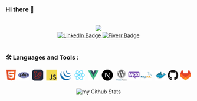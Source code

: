 ### Hi there 👋
<br />
<div id="header" align="center">
  <img src="https://media.giphy.com/media/M9gbBd9nbDrOTu1Mqx/giphy.gif" width="100"/>
  <div id="badges">
  <a href="https://www.linkedin.com/in/charith-abeysinghe-klcp/">
    <img src="https://img.shields.io/badge/LinkedIn-blue?style=for-the-badge&logo=linkedin&logoColor=white" alt="LinkedIn Badge"/>
    </a>
<a href="https://www.fiverr.com/klcpabeysinghe">
  <img src="https://img.shields.io/badge/Fiverr-1DBF73.svg?style=for-the-badge&logo=Fiverr&logoColor=white" alt="Fiverr      Badge"/> 
     </a>
</div>
  
</div>


<br />

### :hammer_and_wrench: Languages and Tools :
<div>
<img width="30px" src="https://raw.githubusercontent.com/devicons/devicon/master/icons/html5/html5-original.svg" alt="CharithAbeysinghe: HTML5" /> 
<img width="30px" src="https://raw.githubusercontent.com/devicons/devicon/master/icons/php/php-original.svg" alt="CharithAbeysinghe: PHP" />&nbsp;
<img width="30px" src="https://raw.githubusercontent.com/tandpfun/skill-icons/main/icons/Laravel-Dark.svg" alt="CharithAbeysinghe: Laravel" />&nbsp; 
<img width="30px" src="https://raw.githubusercontent.com/devicons/devicon/master/icons/javascript/javascript-original.svg" alt="CharithAbeysinghe: Javascript" />&nbsp;
<img width="30px" src="https://raw.githubusercontent.com/devicons/devicon/master/icons/jquery/jquery-original.svg" alt="CharithAbeysinghe: Jquery" />&nbsp; 
<img width="30px" src="https://raw.githubusercontent.com/devicons/devicon/master/icons/react/react-original.svg" alt="CharithAbeysinghe: React" />&nbsp; 
<img width="30px" src="https://raw.githubusercontent.com/devicons/devicon/master/icons/vuejs/vuejs-original.svg" alt="CharithAbeysinghe: VueJS" />&nbsp;
<img width="30px" src="https://raw.githubusercontent.com/devicons/devicon/master/icons/nextjs/nextjs-original.svg" alt="CharithAbeysinghe: Nextjs" />&nbsp; 
<img width="30px" src="https://raw.githubusercontent.com/devicons/devicon/master/icons/wordpress/wordpress-original.svg" alt="CharithAbeysinghe: Wordpress" />
<img width="30px" src="https://raw.githubusercontent.com/devicons/devicon/master/icons/woocommerce/woocommerce-original.svg" alt="CharithAbeysinghe: Woocommerce" />
<img width="30px" src="https://raw.githubusercontent.com/devicons/devicon/master/icons/mysql/mysql-original-wordmark.svg" alt="CharithAbeysinghe: MySQL" />&nbsp; 
<img width="30px" src="https://raw.githubusercontent.com/devicons/devicon/master/icons/docker/docker-original.svg" alt="CharithAbeysinghe: Docker" />
<img width="30px" src="https://raw.githubusercontent.com/devicons/devicon/master/icons/github/github-original.svg" alt="CharithAbeysinghe: Github" />
<img width="30px" src="https://raw.githubusercontent.com/devicons/devicon/master/icons/gitlab/gitlab-original.svg" alt="CharithAbeysinghe: Gitlab" />
</div>


<br/>

<div align="center">
<img align="center" src="https://github-readme-stats.vercel.app/api?username=CharithAbeysinghe&include_all_commits=true&count_private=true&show_icons=true&line_height=20&title_color=2B5BBD&icon_color=1124BB&text_color=A1A1A1&bg_color=0,000000,130F40" alt="my Github Stats"/>
</div>


<!--
**CharithAbeysinghe/CharithAbeysinghe** is a ✨ _special_ ✨ repository because its `README.md` (this file) appears on your GitHub profile.

Here are some ideas to get you started:

- 🔭 I’m currently working on ...
- 🌱 I’m currently learning ...
- 👯 I’m looking to collaborate on ...
- 🤔 I’m looking for help with ...
- 💬 Ask me about ...
- 📫 How to reach me: ...
- 😄 Pronouns: ...
- ⚡ Fun fact: ...
-->
